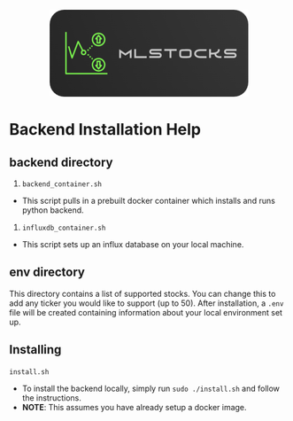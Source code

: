 

<p align="center">
    <img src="images/MLIcon_Horizontal.png"></img>
<!-- ![Alt text](images/MLIcon_Horizontal.png?raw=true "Title") -->
</p>


# Backend Installation Help

## backend directory

1. `backend_container.sh`
- This script pulls in a prebuilt docker container which installs and runs python backend.

1. `influxdb_container.sh`
- This script sets up an influx database on your local machine.


## env directory
This directory contains a list of supported stocks.  You can change this to add any ticker you 
would like to support (up to 50).  After installation, a `.env` file will be created containing
information about your local environment set up.

## Installing
`install.sh`
- To install the backend locally, simply run `sudo ./install.sh` and follow the instructions.
- **NOTE**: This assumes you have already setup a docker image.